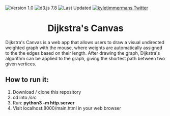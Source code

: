 ![Version 1.0](https://img.shields.io/badge/version-v1.0-lightblue.svg)
![d3.js 7.8](https://img.shields.io/badge/d3.js-5.9.2-EE7234.svg)
![Last Updated](https://img.shields.io/github/last-commit/kyletimmermans/dijkstrascanvas?color=success)
[![kyletimmermans Twitter](http://img.shields.io/twitter/url/http/shields.io.svg?style=social&label=Follow)](https://twitter.com/kyletimmermans)


# <div align="center">Dijkstra's Canvas</div>

Dijkstra's Canvas is a web app that allows users to draw a visual undirected weighted graph with the mouse,
where weights are automatically assigned to the the edges based on their length. After drawing the graph, Dijkstra's algorithm
can be applied to the graph, giving the shortest path between two given vertices.

## How to run it:
1. Download / clone this repository
2. cd into _/src_
3. Run: **python3 -m http.server**
4. Visit localhost:8000/main.html in your web browser

